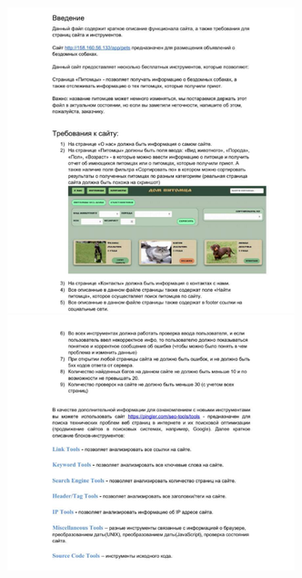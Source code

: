 ![1](https://github.com/Dokota86/SkillFactoryPublic/blob/main/Practice/1.png)
![2](https://github.com/Dokota86/SkillFactoryPublic/blob/main/Practice/2.png)
